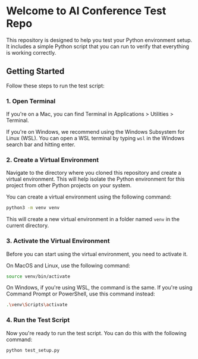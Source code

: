 # Welcome to AI Conference Test Repo

This repository is designed to help you test your Python environment setup. It includes a simple Python script that you can run to verify that everything is working correctly.

## Getting Started

Follow these steps to run the test script:

### 1. Open Terminal

If you're on a Mac, you can find Terminal in Applications > Utilities > Terminal.

If you're on Windows, we recommend using the Windows Subsystem for Linux (WSL). You can open a WSL terminal by typing `wsl` in the Windows search bar and hitting enter.

### 2. Create a Virtual Environment

Navigate to the directory where you cloned this repository and create a virtual environment. This will help isolate the Python environment for this project from other Python projects on your system.

You can create a virtual environment using the following command:

```bash
python3 -m venv venv
```

This will create a new virtual environment in a folder named `venv` in the current directory.

### 3. Activate the Virtual Environment

Before you can start using the virtual environment, you need to activate it. 

On MacOS and Linux, use the following command:

```bash
source venv/bin/activate
```

On Windows, if you're using WSL, the command is the same. If you're using Command Prompt or PowerShell, use this command instead:

```bash
.\venv\Scripts\activate
```

### 4. Run the Test Script

Now you're ready to run the test script. You can do this with the following command:

```bash
python test_setup.py
```